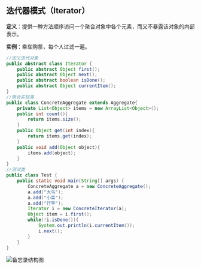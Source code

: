 ## 迭代器模式（Iterator）

**定义**：提供一种方法顺序访问一个聚合对象中各个元素，而又不暴露该对象的内部表示。

**实例**：乘车购票，每个人过滤一遍。

```java
//定义迭代对象
public abstract class Iterator {
	public abstract Object first();
	public abstract Object next();
	public abstract boolean isDone();
	public abstract Object currentItem();
}
//聚合实现类
public class ConcreteAggregate extends Aggregate{
	private List<Object> items = new ArrayList<Object>();
	public int count(){
		return items.size();
	}
	public Object get(int index){
		return items.get(index);
	}
	public void add(Object object){
		items.add(object);
	}
}
//测试类
public class Test {
	public static void main(String[] args) {
		ConcreteAggregate a = new ConcreteAggregate();
		a.add("大鸟");
		a.add("小菜");
		a.add("行李");
		Iterator i = new ConcreteIterator(a);
		Object item = i.first();
		while(!i.isDone()){
			System.out.println(i.currentItem());
			i.next();
		}
	}
}
```

![备忘录结构图](https://github.com/xuxh0622/learn-designpattern/blob/master/image/rbaseiterator.png)
